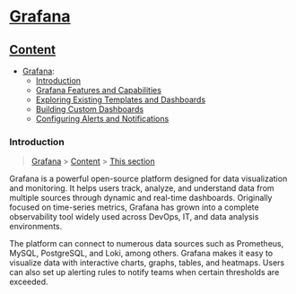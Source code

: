 # [Grafana](#Grafana)

## [Content](#content)

- [Grafana](Grafana.md):
    - [Introduction](#introduction)
    - [Grafana Features and Capabilities](#features)
    - [Exploring Existing Templates and Dashboards](#templates)
    - [Building Custom Dashboards](#building)
    - [Configuring Alerts and Notifications](#alerts)


### Introduction
> [Grafana](#Grafana) > [Content](#content) > [This section](#introduction)

Grafana is a powerful open-source platform designed for data visualization and monitoring. It helps users track, analyze, and understand data from multiple sources through dynamic and real-time dashboards. Originally focused on time-series metrics, Grafana has grown into a complete observability tool widely used across DevOps, IT, and data analysis environments.

The platform can connect to numerous data sources such as Prometheus, MySQL, PostgreSQL, and Loki, among others. Grafana makes it easy to visualize data with interactive charts, graphs, tables, and heatmaps. Users can also set up alerting rules to notify teams when certain thresholds are exceeded. 
